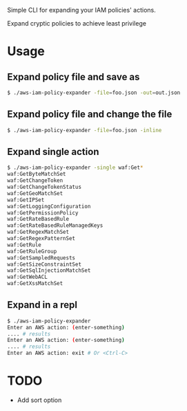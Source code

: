 Simple CLI for expanding your IAM policies' actions.

Expand cryptic policies to achieve least privilege

# Usage

## Expand policy file and save as

```sh
$ ./aws-iam-policy-expander -file=foo.json -out=out.json
```

## Expand policy file and change the file

```sh
$ ./aws-iam-policy-expander -file=foo.json -inline
```

## Expand single action

```sh
$ ./aws-iam-policy-expander -single waf:Get*
waf:GetByteMatchSet
waf:GetChangeToken
waf:GetChangeTokenStatus
waf:GetGeoMatchSet
waf:GetIPSet
waf:GetLoggingConfiguration
waf:GetPermissionPolicy
waf:GetRateBasedRule
waf:GetRateBasedRuleManagedKeys
waf:GetRegexMatchSet
waf:GetRegexPatternSet
waf:GetRule
waf:GetRuleGroup
waf:GetSampledRequests
waf:GetSizeConstraintSet
waf:GetSqlInjectionMatchSet
waf:GetWebACL
waf:GetXssMatchSet
```

## Expand in a repl

```sh
$ ./aws-iam-policy-expander
Enter an AWS action: (enter-something)
.... # results
Enter an AWS action: (enter-something)
.... # results
Enter an AWS action: exit # Or <Ctrl-C>
```

# TODO

- Add sort option
